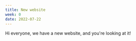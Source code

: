 ```yaml
---
title: New website
week: 0
date: 2022-07-22
---
```


Hi everyone, we have a new website, and you're looking at it!
